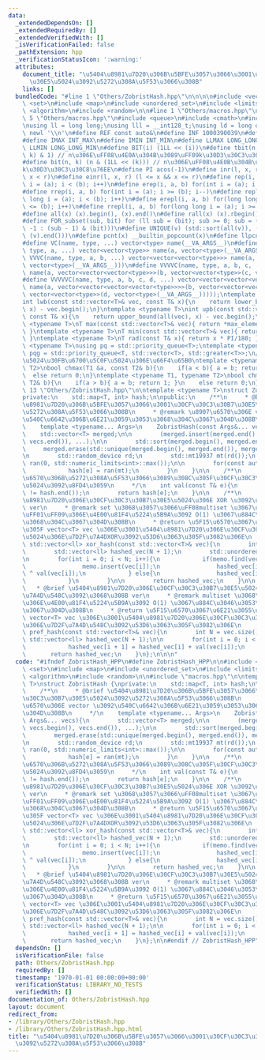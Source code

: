 ```yaml
---
data:
  _extendedDependsOn: []
  _extendedRequiredBy: []
  _extendedVerifiedWith: []
  _isVerificationFailed: false
  _pathExtension: hpp
  _verificationStatusIcon: ':warning:'
  attributes:
    document_title: "\u5404\u8981\u7D20\u306B\u5BFE\u3057\u3066\u3001\u30CF\u30C3\u30B7\
      \u30E5\u5024\u3092\u5272\u308A\u5F53\u3066\u308B"
    links: []
  bundledCode: "#line 1 \"Others/ZobristHash.hpp\"\n\n\n\n#include <vector>\n#include\
    \ <set>\n#include <map>\n#include <unordered_set>\n#include <limits>\n#include\
    \ <algorithm>\n#include <random>\n\n#line 1 \"Others/macros.hpp\"\n\n\n\n#line\
    \ 5 \"Others/macros.hpp\"\n#include <queue>\n#include <cmath>\n#include <../ac-library/atcoder/modint>\n\
    \nusing ll = long long;\nusing lll = __int128_t;\nusing ld = long double;\n#define\
    \ newl '\\n'\n#define REF const auto&\n#define INF 1000390039\n#define LLINF 1000000039000000039\n\
    #define IMAX INT_MAX\n#define IMIN INT_MIN\n#define LLMAX LONG_LONG_MAX\n#define\
    \ LLMIN LONG_LONG_MIN\n#define BIT(i) (1LL << (i))\n#define tbit(n, k) ((n >>\
    \ k) & 1) // n\u306E\uFF08\u4E0A\u304B\u3089\uFF09k\u30D3\u30C3\u30C8\u76EE\n\
    #define bit(n, k) (n & (1LL << (k))) // n\u306E\uFF08\u4E0B\u304B\u3089\uFF09\
    k\u30D3\u30C3\u30C8\u76EE\n#define PI acos(-1)\n#define inr(l, x, r) (l <= x &&\
    \ x < r)\n#define einr(l, x, r) (l <= x && x <= r)\n#define rep(i, a, b) for(int\
    \ i = (a); i < (b); i++)\n#define erep(i, a, b) for(int i = (a); i <= (b); i++)\n\
    #define rrep(i, a, b) for(int i = (a); i >= (b); i--)\n#define repl(i, a, b) for(long\
    \ long i = (a); i < (b); i++)\n#define erepl(i, a, b) for(long long i = (a); i\
    \ <= (b); i++)\n#define rrepl(i, a, b) for(long long i = (a); i >= (b); i--)\n\
    #define all(x) (x).begin(), (x).end()\n#define rall(x) (x).rbegin(), (x).rend()\n\
    #define FOR_subset(sub, bit) for (ll sub = (bit); sub >= 0; sub = (sub == 0 ?\
    \ -1 : (sub - 1) & (bit)))\n#define UNIQUE(v) (std::sort(all(v)), (v).erase(std::unique(all(v)),\
    \ (v).end()))\n#define pcnt(x) __builtin_popcount(x)\n#define llpcnt(x) __builtin_popcountll(x)\n\
    #define VC(name, type, ...) vector<type> name(__VA_ARGS__)\n#define VVC(name,\
    \ type, a, ...) vector<vector<type>> name(a, vector<type>(__VA_ARGS__))\n#define\
    \ VVVC(name, type, a, b, ...) vector<vector<vector<type>>> name(a, vector<vector<type>>(b,\
    \ vector<type>(__VA_ARGS__)))\n#define VVVVC(name, type, a, b, c, ...) vector<vector<vector<vector<type>>>>\
    \ name(a, vector<vector<vector<type>>>(b, vector<vector<type>>(c, vector<type>(__VA_ARGS__))))\n\
    #define VVVVVC(name, type, a, b, c, d, ...) vector<vector<vector<vector<vector<type>>>>>\
    \ name(a, vector<vector<vector<vector<type>>>>(b, vector<vector<vector<type>>>(c,\
    \ vector<vector<type>>(d, vector<type>(__VA_ARGS__)))));\ntemplate <typename T>\n\
    int lwb(const std::vector<T>& vec, const T& x){\n    return lower_bound(all(vec),\
    \ x) - vec.begin();\n}\ntemplate <typename T>\nint upb(const std::vector<T>& vec,\
    \ const T& x){\n    return upper_bound(all(vec), x) - vec.begin();\n}\ntemplate\
    \ <typename T>\nT max(const std::vector<T>& vec){ return *max_element(all(vec));\
    \ }\ntemplate <typename T>\nT min(const std::vector<T>& vec){ return *min_element(all(vec));\
    \ }\ntemplate <typename T>\nT rad(const T& x){ return x * PI/180; }\ntemplate\
    \ <typename T>\nusing pq = std::priority_queue<T>;\ntemplate <typename T>\nusing\
    \ pqg = std::priority_queue<T, std::vector<T>, std::greater<T>>;\n// \u6700\u5927\
    \u5024\u30FB\u6700\u5C0F\u5024\u306E\u66F4\u65B0\ntemplate <typename T1, typename\
    \ T2>\nbool chmax(T1 &a, const T2& b){\n    if(a < b){ a = b; return 1; }\n  \
    \  else return 0;\n}\ntemplate <typename T1, typename T2>\nbool chmin(T1 &a, const\
    \ T2& b){\n    if(a > b){ a = b; return 1; }\n    else return 0;\n}\n\n\n#line\
    \ 13 \"Others/ZobristHash.hpp\"\n\ntemplate <typename T>\nstruct ZobristHash {\n\
    private:\n    std::map<T, int> hash;\n\npublic:\n    /**\n     * @brief \u5404\
    \u8981\u7D20\u306B\u5BFE\u3057\u3066\u3001\u30CF\u30C3\u30B7\u30E5\u5024\u3092\
    \u5272\u308A\u5F53\u3066\u308B\n     * @remark \u8907\u6570\u306E vector \u3092\
    \u540C\u6642\u306B\u6E21\u3059\u3053\u3068\u304C\u3067\u304D\u308B\n     */\n\
    \    template <typename... Args>\n    ZobristHash(const Args&... vecs){\n    \
    \    std::vector<T> merged;\n\n        (merged.insert(merged.end(), vecs.begin(),\
    \ vecs.end()), ...);\n\n        std::sort(merged.begin(), merged.end());\n   \
    \     merged.erase(std::unique(merged.begin(), merged.end()), merged.end());\n\
    \n        std::random_device rd;\n        std::mt19937 mt(rd());\n        std::uniform_int_distribution<int>\
    \ ran(0, std::numeric_limits<int>::max());\n\n        for(const auto& e : merged){\n\
    \            hash[e] = ran(mt);\n        }\n    }\n\n    /**\n     * @brief \u5F15\
    \u6570\u306B\u5272\u308A\u5F53\u3066\u3089\u308C\u305F\u30CF\u30C3\u30B7\u30E5\
    \u5024\u3092\u8FD4\u3059\n     */\n    int val(const T& e){\n        assert(hash.find(e)\
    \ != hash.end());\n        return hash[e];\n    }\n\n    /**\n     * @brief \u5404\
    \u8981\u7D20\u306E\u30CF\u30C3\u30B7\u30E5\u5024\u306E XOR \u3092\u53D6\u308B\
    \ ver\n     * @remark set \u3068\u3057\u3066\uFF08multiset \u3067\u306F\u306A\u3044\
    \uFF01\uFF09\u306E\u4E00\u81F4\u5224\u5B9A\u3092 O(1) \u3067\u884C\u3046\u3053\
    \u3068\u304C\u3067\u304D\u308B\n     * @return \u5F15\u6570\u3067\u6E21\u3055\u308C\
    \u305F vector<T> vec \u306E\u3001\u5404\u8981\u7D20\u306E\u30CF\u30C3\u30B7\u30E5\
    \u5024\u306E\u7D2F\u7A4DXOR\u3092\u53D6\u3063\u305F\u3082\u306E\n     */\n   \
    \ std::vector<ll> xor_hash(const std::vector<T>& vec){\n        int N = vec.size();\n\
    \        std::vector<ll> hashed_vec(N + 1);\n        std::unordered_set<T> memo;\n\
    \n        for(int i = 0; i < N; i++){\n            if(memo.find(vec[i]) == memo.end()){\n\
    \                memo.insert(vec[i]);\n                hashed_vec[i + 1] = hashed_vec[i]\
    \ ^ val(vec[i]);\n            } else{\n                hashed_vec[i + 1] = hashed_vec[i];\n\
    \            }\n        }\n\n        return hashed_vec;\n    }\n\n    /**\n  \
    \   * @brief \u5404\u8981\u7D20\u306E\u30CF\u30C3\u30B7\u30E5\u5024\u306E\u7D2F\
    \u7A4D\u548C\u3092\u3068\u308B ver\n     * @remark multiset \u3068\u3057\u3066\
    \u306E\u4E00\u81F4\u5224\u5B9A\u3092 O(1) \u3067\u884C\u3046\u3053\u3068\u304C\
    \u3067\u304D\u308B\n     * @return \u5F15\u6570\u3067\u6E21\u3055\u308C\u305F\
    \ vector<T> vec \u306E\u3001\u5404\u8981\u7D20\u306E\u30CF\u30C3\u30B7\u30E5\u5024\
    \u306E\u7D2F\u7A4D\u548C\u3092\u53D6\u3063\u305F\u3082\u306E\n     */\n    std::vector<ll>\
    \ pref_hash(const std::vector<T>& vec){\n        int N = vec.size();\n       \
    \ std::vector<ll> hashed_vec(N + 1);\n\n        for(int i = 0; i < N; i++){\n\
    \            hashed_vec[i + 1] = hashed_vec[i] + val(vec[i]);\n        }\n\n \
    \       return hashed_vec;\n    }\n};\n\n\n"
  code: "#ifndef ZobristHash_HPP\n#define ZobristHash_HPP\n\n#include <vector>\n#include\
    \ <set>\n#include <map>\n#include <unordered_set>\n#include <limits>\n#include\
    \ <algorithm>\n#include <random>\n\n#include \"macros.hpp\"\n\ntemplate <typename\
    \ T>\nstruct ZobristHash {\nprivate:\n    std::map<T, int> hash;\n\npublic:\n\
    \    /**\n     * @brief \u5404\u8981\u7D20\u306B\u5BFE\u3057\u3066\u3001\u30CF\
    \u30C3\u30B7\u30E5\u5024\u3092\u5272\u308A\u5F53\u3066\u308B\n     * @remark \u8907\
    \u6570\u306E vector \u3092\u540C\u6642\u306B\u6E21\u3059\u3053\u3068\u304C\u3067\
    \u304D\u308B\n     */\n    template <typename... Args>\n    ZobristHash(const\
    \ Args&... vecs){\n        std::vector<T> merged;\n\n        (merged.insert(merged.end(),\
    \ vecs.begin(), vecs.end()), ...);\n\n        std::sort(merged.begin(), merged.end());\n\
    \        merged.erase(std::unique(merged.begin(), merged.end()), merged.end());\n\
    \n        std::random_device rd;\n        std::mt19937 mt(rd());\n        std::uniform_int_distribution<int>\
    \ ran(0, std::numeric_limits<int>::max());\n\n        for(const auto& e : merged){\n\
    \            hash[e] = ran(mt);\n        }\n    }\n\n    /**\n     * @brief \u5F15\
    \u6570\u306B\u5272\u308A\u5F53\u3066\u3089\u308C\u305F\u30CF\u30C3\u30B7\u30E5\
    \u5024\u3092\u8FD4\u3059\n     */\n    int val(const T& e){\n        assert(hash.find(e)\
    \ != hash.end());\n        return hash[e];\n    }\n\n    /**\n     * @brief \u5404\
    \u8981\u7D20\u306E\u30CF\u30C3\u30B7\u30E5\u5024\u306E XOR \u3092\u53D6\u308B\
    \ ver\n     * @remark set \u3068\u3057\u3066\uFF08multiset \u3067\u306F\u306A\u3044\
    \uFF01\uFF09\u306E\u4E00\u81F4\u5224\u5B9A\u3092 O(1) \u3067\u884C\u3046\u3053\
    \u3068\u304C\u3067\u304D\u308B\n     * @return \u5F15\u6570\u3067\u6E21\u3055\u308C\
    \u305F vector<T> vec \u306E\u3001\u5404\u8981\u7D20\u306E\u30CF\u30C3\u30B7\u30E5\
    \u5024\u306E\u7D2F\u7A4DXOR\u3092\u53D6\u3063\u305F\u3082\u306E\n     */\n   \
    \ std::vector<ll> xor_hash(const std::vector<T>& vec){\n        int N = vec.size();\n\
    \        std::vector<ll> hashed_vec(N + 1);\n        std::unordered_set<T> memo;\n\
    \n        for(int i = 0; i < N; i++){\n            if(memo.find(vec[i]) == memo.end()){\n\
    \                memo.insert(vec[i]);\n                hashed_vec[i + 1] = hashed_vec[i]\
    \ ^ val(vec[i]);\n            } else{\n                hashed_vec[i + 1] = hashed_vec[i];\n\
    \            }\n        }\n\n        return hashed_vec;\n    }\n\n    /**\n  \
    \   * @brief \u5404\u8981\u7D20\u306E\u30CF\u30C3\u30B7\u30E5\u5024\u306E\u7D2F\
    \u7A4D\u548C\u3092\u3068\u308B ver\n     * @remark multiset \u3068\u3057\u3066\
    \u306E\u4E00\u81F4\u5224\u5B9A\u3092 O(1) \u3067\u884C\u3046\u3053\u3068\u304C\
    \u3067\u304D\u308B\n     * @return \u5F15\u6570\u3067\u6E21\u3055\u308C\u305F\
    \ vector<T> vec \u306E\u3001\u5404\u8981\u7D20\u306E\u30CF\u30C3\u30B7\u30E5\u5024\
    \u306E\u7D2F\u7A4D\u548C\u3092\u53D6\u3063\u305F\u3082\u306E\n     */\n    std::vector<ll>\
    \ pref_hash(const std::vector<T>& vec){\n        int N = vec.size();\n       \
    \ std::vector<ll> hashed_vec(N + 1);\n\n        for(int i = 0; i < N; i++){\n\
    \            hashed_vec[i + 1] = hashed_vec[i] + val(vec[i]);\n        }\n\n \
    \       return hashed_vec;\n    }\n};\n\n#endif // ZobristHash_HPP"
  dependsOn: []
  isVerificationFile: false
  path: Others/ZobristHash.hpp
  requiredBy: []
  timestamp: '1970-01-01 00:00:00+00:00'
  verificationStatus: LIBRARY_NO_TESTS
  verifiedWith: []
documentation_of: Others/ZobristHash.hpp
layout: document
redirect_from:
- /library/Others/ZobristHash.hpp
- /library/Others/ZobristHash.hpp.html
title: "\u5404\u8981\u7D20\u306B\u5BFE\u3057\u3066\u3001\u30CF\u30C3\u30B7\u30E5\u5024\
  \u3092\u5272\u308A\u5F53\u3066\u308B"
---
```

